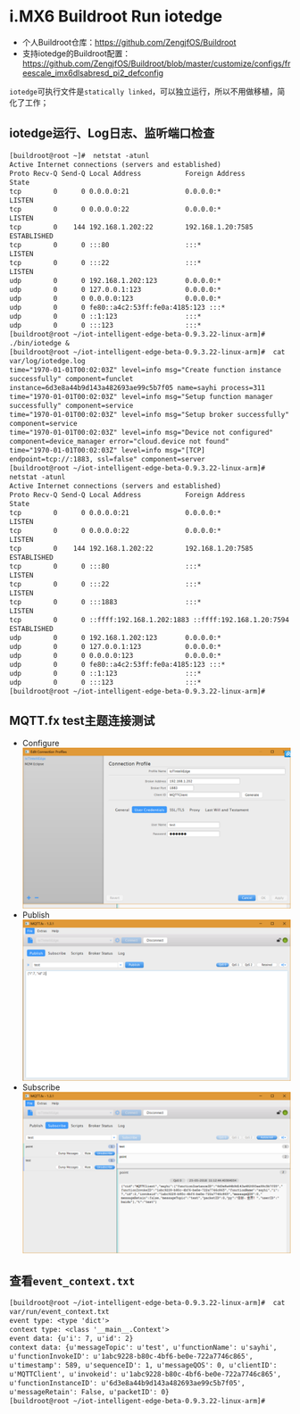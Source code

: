 # i.MX6 Buildroot Run iotedge

* 个人Buildroot仓库：https://github.com/ZengjfOS/Buildroot
* 支持iotedge的Buildroot配置：https://github.com/ZengjfOS/Buildroot/blob/master/customize/configs/freescale_imx6dlsabresd_pi2_defconfig

`iotedge`可执行文件是`statically linked`，可以独立运行，所以不用做移植，简化了工作；

## iotedge运行、Log日志、监听端口检查 

```
[buildroot@root ~]#  netstat -atunl
Active Internet connections (servers and established)
Proto Recv-Q Send-Q Local Address           Foreign Address         State
tcp        0      0 0.0.0.0:21              0.0.0.0:*               LISTEN
tcp        0      0 0.0.0.0:22              0.0.0.0:*               LISTEN
tcp        0    144 192.168.1.202:22        192.168.1.20:7585       ESTABLISHED
tcp        0      0 :::80                   :::*                    LISTEN
tcp        0      0 :::22                   :::*                    LISTEN
udp        0      0 192.168.1.202:123       0.0.0.0:*
udp        0      0 127.0.0.1:123           0.0.0.0:*
udp        0      0 0.0.0.0:123             0.0.0.0:*
udp        0      0 fe80::a4c2:53ff:fe0a:4185:123 :::*
udp        0      0 ::1:123                 :::*
udp        0      0 :::123                  :::*
[buildroot@root ~/iot-intelligent-edge-beta-0.9.3.22-linux-arm]#  ./bin/iotedge &
[buildroot@root ~/iot-intelligent-edge-beta-0.9.3.22-linux-arm]#  cat var/log/iotedge.log
time="1970-01-01T00:02:03Z" level=info msg="Create function instance successfully" component=funclet instance=6d3e8a44b9d143a482693ae99c5b7f05 name=sayhi process=311
time="1970-01-01T00:02:03Z" level=info msg="Setup function manager successfully" component=service
time="1970-01-01T00:02:03Z" level=info msg="Setup broker successfully" component=service
time="1970-01-01T00:02:03Z" level=info msg="Device not configured" component=device_manager error="cloud.device not found"
time="1970-01-01T00:02:03Z" level=info msg="[TCP] endpoint=tcp://:1883, ssl=false" component=server
[buildroot@root ~/iot-intelligent-edge-beta-0.9.3.22-linux-arm]#  netstat -atunl
Active Internet connections (servers and established)
Proto Recv-Q Send-Q Local Address           Foreign Address         State
tcp        0      0 0.0.0.0:21              0.0.0.0:*               LISTEN
tcp        0      0 0.0.0.0:22              0.0.0.0:*               LISTEN
tcp        0    144 192.168.1.202:22        192.168.1.20:7585       ESTABLISHED
tcp        0      0 :::80                   :::*                    LISTEN
tcp        0      0 :::22                   :::*                    LISTEN
tcp        0      0 :::1883                 :::*                    LISTEN
tcp        0      0 ::ffff:192.168.1.202:1883 ::ffff:192.168.1.20:7594 ESTABLISHED
udp        0      0 192.168.1.202:123       0.0.0.0:*
udp        0      0 127.0.0.1:123           0.0.0.0:*
udp        0      0 0.0.0.0:123             0.0.0.0:*
udp        0      0 fe80::a4c2:53ff:fe0a:4185:123 :::*
udp        0      0 ::1:123                 :::*
udp        0      0 :::123                  :::*
[buildroot@root ~/iot-intelligent-edge-beta-0.9.3.22-linux-arm]#
```

## MQTT.fx test主题连接测试

* Configure
  ![./image/iie_Buildroot_MQTTfx_Configure.png](./image/iie_Buildroot_MQTTfx_Configure.png)
* Publish
  ![./image/iie_Buildroot_MQTTfx_test_Publish.png](./image/iie_Buildroot_MQTTfx_test_Publish.png)
* Subscribe
  ![./image/iie_Buildroot_MQTTfx_test_Subscribe.png](./image/iie_Buildroot_MQTTfx_test_Subscribe.png)

## 查看`event_context.txt`

```
[buildroot@root ~/iot-intelligent-edge-beta-0.9.3.22-linux-arm]#  cat var/run/event_context.txt
event type: <type 'dict'>
context type: <class '__main__.Context'>
event data: {u'i': 7, u'id': 2}
context data: {u'messageTopic': u'test', u'functionName': u'sayhi', u'functionInvokeID': u'1abc9228-b80c-4bf6-be0e-722a7746c865', u'timestamp': 589, u'sequenceID': 1, u'messageQOS': 0, u'clientID': u'MQTTClient', u'invokeid': u'1abc9228-b80c-4bf6-be0e-722a7746c865', u'functionInstanceID': u'6d3e8a44b9d143a482693ae99c5b7f05', u'messageRetain': False, u'packetID': 0}
[buildroot@root ~/iot-intelligent-edge-beta-0.9.3.22-linux-arm]#
```

